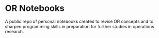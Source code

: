 # OR Notebooks

A public repo of personal notebooks created to revise OR concepts and to sharpen programming skills in preparation for further studies in operations research.